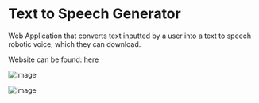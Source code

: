 <h1>Text to Speech Generator</h1>

Web Application that converts text inputted by a user into a text to speech robotic voice, which they can download.

Website can be found: <a href='texttospeechgen.herokuapp.com'>here</a>

![image](https://user-images.githubusercontent.com/69178481/119295845-aa6f9180-bc0c-11eb-8a09-41126e78198c.png)

![image](https://user-images.githubusercontent.com/69178481/119295888-bf4c2500-bc0c-11eb-90f3-1778768abac6.png)
